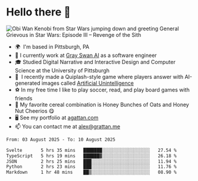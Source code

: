 <!--
**GameDog9988/GameDog9988** is a ✨ _special_ ✨ repository because its `README.md` (this file) appears on your GitHub profile.

Here are some ideas to get you started:

- 🔭 I’m currently working on ...
- 🌱 I’m currently learning ...
- 👯 I’m looking to collaborate on ...
- 🤔 I’m looking for help with ...
- 💬 Ask me about ...
- 📫 How to reach me: ...
- 😄 Pronouns: ...
- ⚡ Fun fact: ...
-->



Hello there 👋
==================================

![Obi Wan Kenobi from Star Wars jumping down and greeting General Grievous in Star Wars: Episode III – Revenge of the Sith](https://github.com/agrattan0820/agrattan0820/assets/51346343/689e56eb-29be-46a5-a079-28ea727b5f7e)


- 🌍  I'm based in Pittsburgh, PA
- 🦢  I currently work at [Gray Swan AI](https://www.grayswan.ai) as a software engineer
- 🎓  Studied Digital Narrative and Interactive Design and Computer Science at the University of Pittsburgh
- 👾  I recently made a Quiplash-style game where players answer with AI-generated images called [Artificial Unintelligence](https://github.com/agrattan0820/artificial-unintelligence)
- ⚽  In my free time I like to play soccer, read, and play board games with friends
- 🥣  My favorite cereal combination is Honey Bunches of Oats and Honey Nut Cheerios 😋
- 🖥️  See my portfolio at [agattan.com](http://agrattan.com/)
- 📫  You can contact me at [alex@grattan.me](mailto:alex@grattan.me)

<!--START_SECTION:waka-->

```txt
From: 03 August 2025 - To: 10 August 2025

Svelte       5 hrs 35 mins   ███████░░░░░░░░░░░░░░░░░░   27.54 %
TypeScript   5 hrs 19 mins   ██████▓░░░░░░░░░░░░░░░░░░   26.18 %
JSON         2 hrs 25 mins   ███░░░░░░░░░░░░░░░░░░░░░░   11.94 %
Python       2 hrs 23 mins   ███░░░░░░░░░░░░░░░░░░░░░░   11.76 %
Markdown     1 hr 48 mins    ██▒░░░░░░░░░░░░░░░░░░░░░░   08.90 %
```

<!--END_SECTION:waka-->
